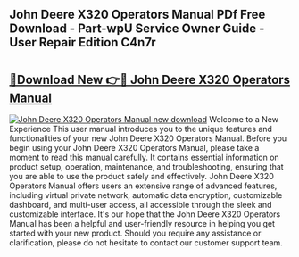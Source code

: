 ## John Deere X320 Operators Manual PDf Free Download - Part-wpU Service Owner Guide - User Repair Edition C4n7r

# <h2><a href="http://bc87089.oget.top/?id=John+Deere+X320+Operators+Manual">🔗Download New 👉🔴 John Deere X320 Operators Manual</a></h2>

[![John Deere X320 Operators Manual new download](https://i.imgur.com/5g1atiW.png)](http://bc87089.oget.top/?id=John+Deere+X320+Operators+Manual)
Welcome to a New Experience This user manual introduces you to the unique features and functionalities of your new John Deere X320 Operators Manual. Before you begin using your John Deere X320 Operators Manual, please take a moment to read this manual carefully. It contains essential information on product setup, operation, maintenance, and troubleshooting, ensuring that you are able to use the product safely and effectively. John Deere X320 Operators Manual offers users an extensive range of advanced features, including virtual private network, automatic data encryption, customizable dashboard, and multi-user access, all accessible through the sleek and customizable interface. It's our hope that the John Deere X320 Operators Manual has been a helpful and user-friendly resource in helping you get started with your new product. Should you require any assistance or clarification, please do not hesitate to contact our customer support team.
